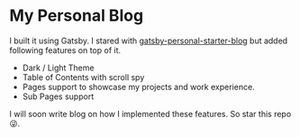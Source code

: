 My Personal Blog
================

I built it using Gatsby. I stared with [gatsby-personal-starter-blog](https://github.com/thomaswang/gatsby-personal-starter-blog) but added following features on top of it.

- Dark / Light Theme
- Table of Contents with scroll spy
- Pages support to showcase my projects and work experience.
- Sub Pages support

I will soon write blog on how I implemented these features. So star this repo :stuck_out_tongue_winking_eye:.
